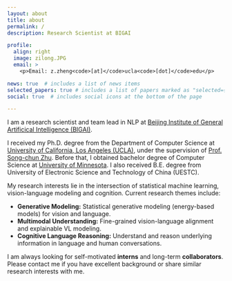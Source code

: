 ```yaml
---
layout: about
title: about
permalink: /
description: Research Scientist at BIGAI

profile:
  align: right
  image: zilong.JPG
  email: >
    <p>Email: z.zheng<code>[at]</code>ucla<code>[dot]</code>edu</p>

news: true  # includes a list of news items
selected_papers: true # includes a list of papers marked as "selected={true}"
social: true  # includes social icons at the bottom of the page

---
```

I am a research scientist and team lead in NLP at [Beijing Institute of General Artificical Intelligence (BIGAI)](https://bigai.ai/).

I received my Ph.D. degree from the Department of Computer Science at [University of California, Los Angeles (UCLA)](https://www.cs.ucla.edu/), under the supervision of [Prof. Song-chun Zhu](http://www.stat.ucla.edu/~sczhu/). Before that, I obtained bachelor degree of Computer Science at [University of Minnesota](https://twin-cities.umn.edu/). I also received B.E. degree from University of Electronic Science and Technology of China (UESTC). 

My research interests lie in the intersection of statistical machine learning, vision-language modeling and cognition. Current research themes include:
- **Generative Modeling:** Statistical generative modeling (energy-based models) for vision and language.
- **Multimodal Understanding:** Fine-grained vision-language alignment and explainable VL modeling.
- **Cognitive Language Reasoning:** Understand and reason underlying information in language and human conversations.

I am always looking for self-motivated **interns** and long-term **collaborators**. Please contact me if you have excellent background or share similar research interests with me.